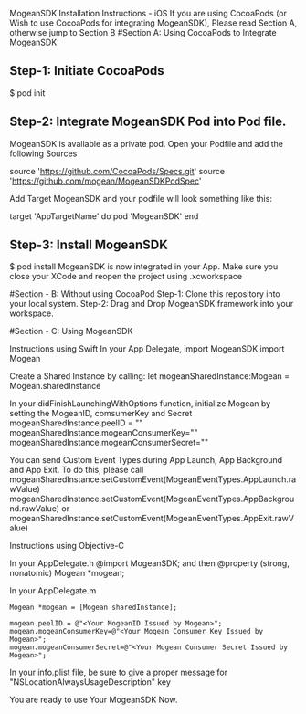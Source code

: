 MogeanSDK Installation Instructions - iOS
If you are using CocoaPods (or Wish to use CocoaPods for integrating MogeanSDK), Please read Section A, otherwise jump to Section B
#Section A: Using CocoaPods to Integrate MogeanSDK
## Step-1: Initiate CocoaPods 
$ pod init
## Step-2: Integrate MogeanSDK Pod into Pod file. 
MogeanSDK is available as a private pod. Open your Podfile and add the following Sources 

source 'https://github.com/CocoaPods/Specs.git' 
source 'https://github.com/mogean/MogeanSDKPodSpec'

Add Target MogeanSDK and your podfile will look something like this: 

target 'AppTargetName' 
do 
pod 'MogeanSDK' 
end

## Step-3: Install MogeanSDK 
$ pod install 
MogeanSDK is now integrated in your App. Make sure you close your XCode and reopen the project using .xcworkspace

#Section - B: Without using CocoaPod
Step-1: Clone this repository into your local system. 
Step-2: Drag and Drop MogeanSDK.framework into your workspace.


#Section - C: Using MogeanSDK

Instructions using Swift
In your App Delegate, import MogeanSDK 
import Mogean

Create a Shared Instance by calling: 
let mogeanSharedInstance:Mogean = Mogean.sharedInstance 

In your didFinishLaunchingWithOptions function, initialize Mogean by setting the MogeanID, comsumerKey and Secret
mogeanSharedInstance.peelID = "<Your MogeanID Issued by Mogean>"
mogeanSharedInstance.mogeanConsumerKey="<Your Mogean Consumer Key Here>"
mogeanSharedInstance.mogeanConsumerSecret="<Your Mogean Consumer Secret Here>"

You can send Custom Event Types during App Launch, App Background and App Exit. To do this, please call
mogeanSharedInstance.setCustomEvent(MogeanEventTypes.AppLaunch.rawValue)
mogeanSharedInstance.setCustomEvent(MogeanEventTypes.AppBackground.rawValue)
or
mogeanSharedInstance.setCustomEvent(MogeanEventTypes.AppExit.rawValue)

Instructions using Objective-C

In your AppDelegate.h
@import MogeanSDK;
and then 
@property (strong, nonatomic) Mogean *mogean;


In your AppDelegate.m
	
	Mogean *mogean = [Mogean sharedInstance];
    
    mogean.peelID = @"<Your MogeanID Issued by Mogean>";
    mogean.mogeanConsumerKey=@"<Your Mogean Consumer Key Issued by Mogean>";
    mogean.mogeanConsumerSecret=@"<Your Mogean Consumer Secret Issued by Mogean>";


In your info.plist file, be sure to give a proper message for "NSLocationAlwaysUsageDescription" key

You are ready to use Your MogeanSDK Now. 
